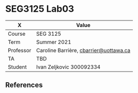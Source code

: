 # SEG3125 Lab03

|X|Value|
|---|---|
|Course|SEG 3125|
|Term|Summer 2021|
|Professor|Caroline Barrière, cbarrier@uottawa.ca|
|TA|TBD|
|Student|Ivan Zeljkovic 300092334|

## References